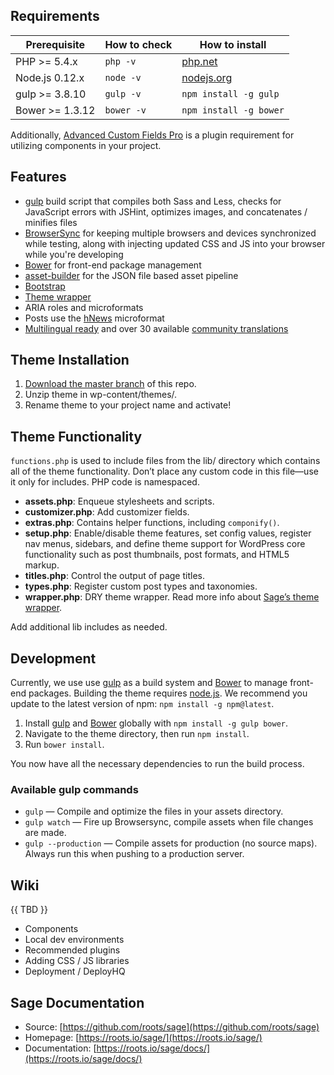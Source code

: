 ## Requirements
| Prerequisite    | How to check | How to install
| --------------- | ------------ | ------------- |
| PHP >= 5.4.x    | `php -v`     | [php.net](http://php.net/manual/en/install.php) |
| Node.js 0.12.x  | `node -v`    | [nodejs.org](http://nodejs.org/) |
| gulp >= 3.8.10  | `gulp -v`    | `npm install -g gulp` |
| Bower >= 1.3.12 | `bower -v`   | `npm install -g bower` |

Additionally, [Advanced Custom Fields Pro](https://www.advancedcustomfields.com/) is a plugin requirement for utilizing components in your project.

## Features
* [gulp](http://gulpjs.com/) build script that compiles both Sass and Less, checks for JavaScript errors with JSHint, optimizes images, and concatenates / minifies files
* [BrowserSync](http://www.browsersync.io/) for keeping multiple browsers and devices synchronized while testing, along with injecting updated CSS and JS into your browser while you're developing
* [Bower](http://bower.io/) for front-end package management
* [asset-builder](https://github.com/austinpray/asset-builder) for the JSON file based asset pipeline
* [Bootstrap](http://getbootstrap.com/)
* [Theme wrapper](https://roots.io/sage/docs/theme-wrapper/)
* ARIA roles and microformats
* Posts use the [hNews](http://microformats.org/wiki/hnews) microformat
* [Multilingual ready](https://roots.io/wpml/) and over 30 available [community translations](https://github.com/roots/sage-translations)

## Theme Installation
1. [Download the master branch](https://github.com/cuberis/cuberis-base/archive/master.zip) of this repo.
2. Unzip theme in wp-content/themes/.
3. Rename theme to your project name and activate!

## Theme Functionality
`functions.php` is used to include files from the lib/ directory which contains all of the theme functionality. Don’t place any custom code in this file—use it only for includes. PHP code is namespaced.

* **assets.php**: Enqueue stylesheets and scripts.
* **customizer.php**: Add customizer fields.
* **extras.php**: Contains helper functions, including `componify()`.
* **setup.php**: Enable/disable theme features, set config values, register nav menus, sidebars, and define theme support for WordPress core functionality such as post thumbnails, post formats, and HTML5 markup.
* **titles.php**: Control the output of page titles.
* **types.php**: Register custom post types and taxonomies.
* **wrapper.php**: DRY theme wrapper. Read more info about [Sage’s theme wrapper](https://roots.io/sage/docs/theme-wrapper/).

Add additional lib includes as needed.

## Development
Currently, we use use [gulp](http://gulpjs.com/) as a build system and [Bower](http://bower.io/) to manage front-end packages. Building the theme requires [node.js](http://nodejs.org/download/). We recommend you update to the latest version of npm: `npm install -g npm@latest`.

1. Install [gulp](http://gulpjs.com) and [Bower](http://bower.io/) globally with `npm install -g gulp bower`.
2. Navigate to the theme directory, then run `npm install`.
3. Run `bower install`.

You now have all the necessary dependencies to run the build process.

### Available gulp commands
* `gulp` — Compile and optimize the files in your assets directory.
* `gulp watch` — Fire up Browsersync, compile assets when file changes are made.
* `gulp --production` — Compile assets for production (no source maps). Always run this when pushing to a production server.


## Wiki
{{ TBD }}
* Components
* Local dev environments
* Recommended plugins
* Adding CSS / JS libraries
* Deployment / DeployHQ

## Sage Documentation
* Source: [https://github.com/roots/sage](https://github.com/roots/sage)
* Homepage: [https://roots.io/sage/](https://roots.io/sage/)
* Documentation: [https://roots.io/sage/docs/](https://roots.io/sage/docs/)
